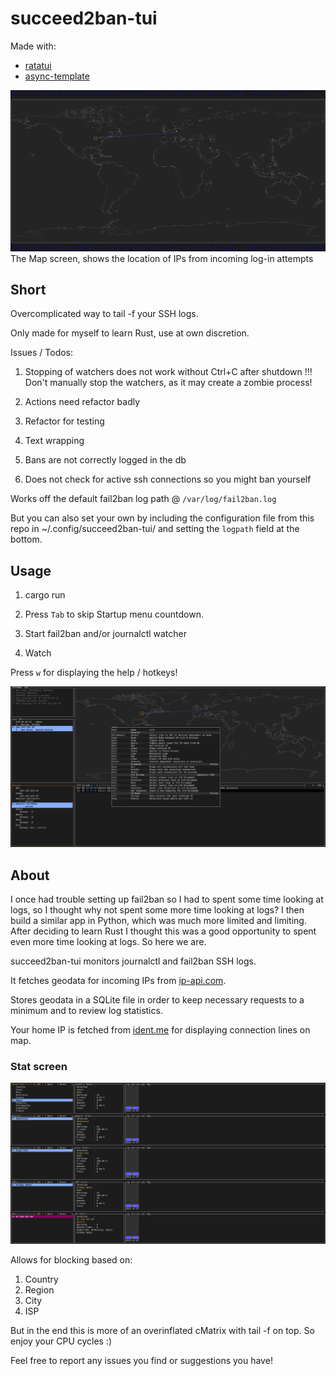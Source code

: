 # succeed2ban-tui

Made with:
- [ratatui](https://github.com/ratatui-org/ratatui/) 
- [async-template](https://github.com/ratatui-org/ratatui-async-template) 

![VHS](Map.PNG)
The Map screen, shows the location of IPs from incoming log-in attempts

## Short

Overcomplicated way to tail -f your SSH logs.

Only made for myself to learn Rust, use at own discretion.

Issues / Todos:

1. Stopping of watchers does not work without Ctrl+C after shutdown !!!
    Don't manually stop the watchers, as it may create a zombie process!

2. Actions need refactor badly

3. Refactor for testing

4. Text wrapping

5. Bans are not correctly logged in the db

6. Does not check for active ssh connections so you might ban yourself

Works off the default fail2ban log path @ `/var/log/fail2ban.log`

But you can also set your own by including the configuration file from this repo in ~/.config/succeed2ban-tui/ and setting the `logpath` field at the bottom.


## Usage

1. cargo run

2. Press `Tab` to skip Startup menu countdown.

3. Start fail2ban and/or journalctl watcher

4. Watch

Press `w` for displaying the help / hotkeys!


![Main](Main_help.PNG)

## About

I once had trouble setting up fail2ban so I had to spent some time looking at logs, so I thought why not spent some more time looking at logs?
I then build a similar app in Python, which was much more limited and limiting. 
After deciding to learn Rust I thought this was a good opportunity to spent even more time looking at logs. So here we are.


succeed2ban-tui monitors journalctl and fail2ban SSH logs. 

It fetches geodata for incoming IPs from [ip-api.com](https://ip-api.com/). 

Stores geodata in a SQLite file in order to keep necessary requests to a minimum and to review log statistics.

Your home IP is fetched from [ident.me](https://ident.me/) for displaying connection lines on map.

### Stat screen

![Stats](Stats.PNG)

Allows for blocking based on:

1. Country
2. Region
3. City
4. ISP

But in the end this is more of an overinflated cMatrix with tail -f on top. So enjoy your CPU cycles :)

Feel free to report any issues you find or suggestions you have!

